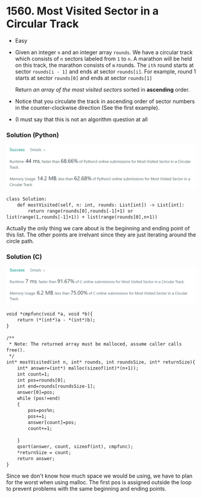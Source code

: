 # 1560. Most Visited Sector in a Circular Track

* Easy
*   Given an integer `n` and an integer array `rounds`. We have a circular track which consists of `n` sectors labeled from `1` to `n`. A marathon will be held on this track, the marathon consists of `m` rounds. The `ith` round starts at sector `rounds[i - 1]` and ends at sector `rounds[i]`. For example, round 1 starts at sector `rounds[0]` and ends at sector `rounds[1]`

    Return _an array of the most visited sectors_ sorted in **ascending** order.
* Notice that you circulate the track in ascending order of sector numbers in the counter-clockwise direction (See the first example).
* (I must say that this is not an algorithm question at all

### Solution (Python)

![](<../.gitbook/assets/image (7) (1) (1) (1) (1) (1) (1) (1).png>)

```
class Solution:
    def mostVisited(self, n: int, rounds: List[int]) -> List[int]:
        return range(rounds[0],rounds[-1]+1) or list(range(1,rounds[-1]+1)) + list(range(rounds[0],n+1)) 
```

Actually the only thing we care about is the beginning and ending point of this list. The other points are irrelvant since they are just iterating around the circle path.&#x20;

### Solution (C)

![](<../.gitbook/assets/image (6) (1) (1) (1).png>)

```
void *cmpfunc(void *a, void *b){
    return (*(int*)a - *(int*)b);
}

/**
 * Note: The returned array must be malloced, assume caller calls free().
 */
int* mostVisited(int n, int* rounds, int roundsSize, int* returnSize){
    int* answer=(int*) malloc(sizeof(int)*(n+1));
    int count=1;
    int pos=rounds[0];
    int end=rounds[roundsSize-1];
    answer[0]=pos;
    while (pos!=end)
    {
        pos=pos%n;
        pos+=1;
        answer[count]=pos;
        count+=1;

    }
    qsort(answer, count, sizeof(int), cmpfunc);
    *returnSize = count;
    return answer;
}
```

Since we don't know how much space we would be using, we have to plan for the worst when using malloc. The first pos is assigned outside the loop to prevent problems with the same beginning and ending points.&#x20;
